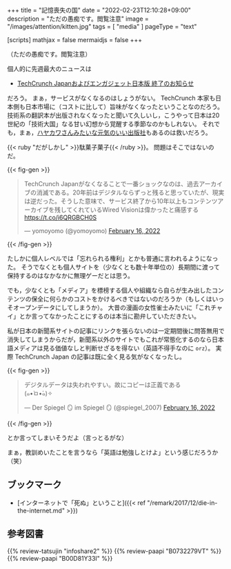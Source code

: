 +++
title = "記憶喪失の国"
date =  "2022-02-23T12:10:28+09:00"
description = "ただの愚痴です。閲覧注意"
image = "/images/attention/kitten.jpg"
tags = [ "media" ]
pageType = "text"

[scripts]
  mathjax = false
  mermaidjs = false
+++

（ただの愚痴です。閲覧注意）

個人的に先週最大のニュースは

- [TechCrunch Japanおよびエンガジェット日本版 終了のお知らせ](https://www.beboundless.jp/press/corporate-announcement-02-15-2022)

だろう。
まぁ，サービスがなくなるのはしょうがない。
TechCrunch 本家も日本側も日本市場に（コストに比して）旨味がなくなったということなのだろう。
技術系の翻訳本が出版されなくなったと聞いて久しいし，こうやって日本は20世紀の「技術大国」なる甘い幻想から覚醒する季節なのかもしれない。
それでも，まぁ，[ハヤカワさんみたいな元気のいい出版社](https://yamdas.hatenablog.com/entry/20220221/ugly-truyth "Facebookの「醜い真実」を描いたノンフィクションの邦訳『フェイスブックの失墜』が来月出る - YAMDAS現更新履歴")もあるのは救いだろう。

{{< ruby "だがしかし" >}}駄菓子菓子{{< /ruby >}}。
問題はそこではないのだ。

{{< fig-gen >}}
<blockquote class="twitter-tweet"><p lang="ja" dir="ltr">TechCrunch Japanがなくなることで一番ショックなのは、過去アーカイブの消滅である。20年前はデジタルならずっと残ると思っていたが、現実は逆だった。そうした意味で、サービス終了から10年以上もコンテンツアーカイブを残してくれているWired Visionは偉かったと痛感する<a href="https://t.co/i6QRGBCH0S">https://t.co/i6QRGBCH0S</a></p>&mdash; yomoyomo (@yomoyomo) <a href="https://twitter.com/yomoyomo/status/1493931507517640706?ref_src=twsrc%5Etfw">February 16, 2022</a></blockquote>
{{< /fig-gen >}}

たしかに個人レベルでは「忘れられる権利」とかも普通に言われるようになった。
そうでなくとも個人サイトを（少なくとも数十年単位の）長期間に渡って保持するのはなかなかに無理ゲーだとは思う。

でも，少なくとも「メディア」を標榜する個人や組織なら自らが生み出したコンテンツの保全に何らかのコストをかけるべきではないのだろうか（もしくはいっそオープンデータにしてしまうか）。
大昔の漫画の女性雀士みたいに「これチャイ」とか言ってなかったことにするのは本当に勘弁していただきたい。

私が日本の新聞系サイトの記事にリンクを張らないのは一定期間後に問答無用で消失してしまうからだが，新聞系以外のサイトでもこれが常態化するのなら日本語メディアは見る価値なしと判断せざるを得ない（英語不得手なのに `orz`）。
実際 TechCrunch Japan の記事は既に全く見る気がなくなったし。

{{< fig-gen >}}
<blockquote class="twitter-tweet"><p lang="ja" dir="ltr">デジタルデータは失われやすい。故にコピーは正義である<br>(๑•̀ㅁ•́๑)✧</p>&mdash; Der Spiegel 🪞 im Spiegel 🪞 (@spiegel_2007) <a href="https://twitter.com/spiegel_2007/status/1493934806828126208?ref_src=twsrc%5Etfw">February 16, 2022</a></blockquote>
{{< /fig-gen >}}

とか言ってしまいそうだよ（言っとるがな）

まぁ，教訓めいたことを言うなら「英語は勉強しとけよ」という感じだろうか（笑）

## ブックマーク

- [インターネットで「死ぬ」ということ]({{< ref "/remark/2017/12/die-in-the-internet.md" >}})

## 参考図書

{{% review-tatsujin "infoshare2" %}} <!-- 続・情報共有の未来 -->
{{% review-paapi "B0732279VT" %}} <!-- THE ビッグオー -->
{{% review-paapi "B00D81Y33I" %}} <!-- スーパーヅガン（2） -->
